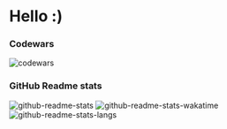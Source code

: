 # Hello :)

### Codewars
![codewars](https://www.codewars.com/users/adrianrl99/badges/large)

### GitHub Readme stats
![github-readme-stats](https://github-readme-stats.vercel.app/api?username=adrianrl99&count_private=true&theme=onedark&hide_border=true&border_radius=4px)
![github-readme-stats-wakatime](https://github-readme-stats.vercel.app/api/wakatime?username=adrianrl99&theme=onedark&hide_border=true&border_radius=4px&langs_count=10&layout=compact)
![github-readme-stats-langs](https://github-readme-stats.vercel.app/api/top-langs/?username=adrianrl99&count_private=true&theme=onedark&langs_count=10&layout=compact&hide_border=true&border_radius=4px)

